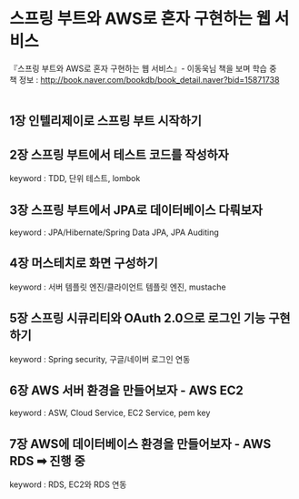 # 스프링 부트와 AWS로 혼자 구현하는 웹 서비스
『스프링 부트와 AWS로 혼자 구현하는 웹 서비스』- 이동욱님 책을 보며 학습 중<br />
책 정보 : http://book.naver.com/bookdb/book_detail.naver?bid=15871738
<br />
<br />
## 1장 인텔리제이로 스프링 부트 시작하기
## 2장 스프링 부트에서 테스트 코드를 작성하자
  keyword : TDD, 단위 테스트, lombok
  <br />
## 3장 스프링 부트에서 JPA로 데이터베이스 다뤄보자
  keyword : JPA/Hibernate/Spring Data JPA, JPA Auditing
  <br />
## 4장 머스테치로 화면 구성하기
  keyword : 서버 템플릿 엔진/클라이언트 템플릿 엔진, mustache
  <br />
## 5장 스프링 시큐리티와 OAuth 2.0으로 로그인 기능 구현하기
  keyword : Spring security, 구글/네이버 로그인 연동
  <br />
## 6장 AWS 서버 환경을 만들어보자 - AWS EC2
  keyword : ASW, Cloud Service, EC2 Service, pem key
## 7장 AWS에 데이터베이스 환경을 만들어보자 - AWS RDS ➡ 진행 중
  keyword : RDS, EC2와 RDS 연동

